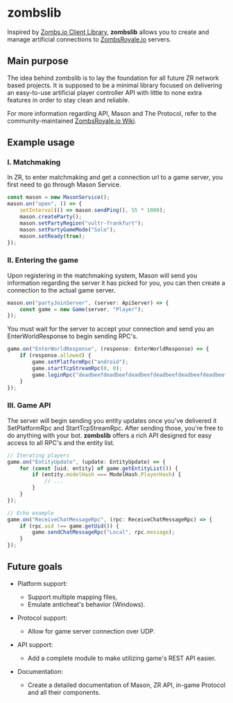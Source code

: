# zombslib

Inspired by [Zombs.io Client Library](https://github.com/particle99/zombs-client-library-ts), **zombslib** allows you to create and manage artificial connections to [ZombsRoyale.io](https://zombsroyale.io/) servers.

## Main purpose

The idea behind zombslib is to lay the foundation for all future ZR network based projects. It is supposed to be a minimal library focused on delivering an easy-to-use artificial player controller API with little to none extra features in order to stay clean and reliable.

For more information regarding API, Mason and The Protocol, refer to the community-maintained [ZombsRoyale.io Wiki](https://zombsroyale.wiki).

## Example usage

### I. Matchmaking

In ZR, to enter matchmaking and get a connection url to a game server, you first need to go through Mason Service.

```ts
const mason = new MasonService();
mason.on("open", () => {
    setInterval(() => mason.sendPing(), 55 * 1000);
    mason.createParty();
    mason.setPartyRegion("vultr-frankfurt");
    mason.setPartyGameMode("Solo");
    mason.setReady(true);
});
```

### II. Entering the game

Upon registering in the matchmaking system, Mason will send you information regarding the server it has picked for you, you can then create a connection to the actual game server.

```ts
mason.on("partyJoinServer", (server: ApiServer) => {
    const game = new Game(server, "Player");
});
```

You must wait for the server to accept your connection and send you an EnterWorldResponse to begin sending RPC's.

```ts
game.on("EnterWorldResponse", (response: EnterWorldResponse) => {
    if (response.allowed) {
        game.setPlatformRpc("android");
        game.startTcpStreamRpc(0, 0);
        game.loginRpc("deadbeefdeadbeefdeadbeefdeadbeefdeadbeefdeadbeef");
    }
});
```

### III. Game API

The server will begin sending you entity updates once you've delivered it SetPlatformRpc and StartTcpStreamRpc. After sending those, you're free to do anything with your bot. **zombslib** offers a rich API designed for easy access to all RPC's and the entity list.

```ts
// Iterating players
game.on("EntityUpdate", (update: EntityUpdate) => {
    for (const [uid, entity] of game.getEntityList()) {
        if (entity.modelHash === ModelHash.PlayerHash) {
            // ...
        }
    }
});

// Echo example
game.on("ReceiveChatMessageRpc", (rpc: ReceiveChatMessageRpc) => {
    if (rpc.uid !== game.getUid()) {
        game.sendChatMessageRpc("Local", rpc.message);
    }
});
```

## Future goals

-   Platform support:

    -   Support multiple mapping files,
    -   Emulate anticheat's behavior (Windows).

-   Protocol support:

    -   Allow for game server connection over UDP.

-   API support:

    -   Add a complete module to make utilizing game's REST API easier.

-   Documentation:

    -   Create a detailed documentation of Mason, ZR API, in-game Protocol and all their components.
